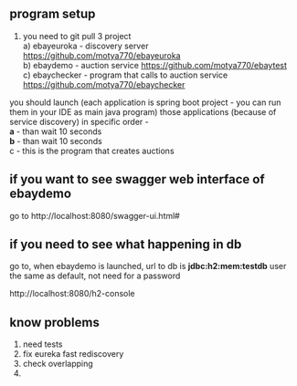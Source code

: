 ## program setup

1) you need to git pull 3 project <br/>
a) ebayeuroka - discovery server https://github.com/motya770/ebayeuroka <br/>
b) ebaydemo - auction service https://github.com/motya770/ebaytest <br/>
c) ebaychecker - program that calls to auction service https://github.com/motya770/ebaychecker <br/>

you should launch
 (each application is spring boot project - 
 you can run them in your IDE as main java program)
 those applications (because of service discovery)
in specific order - 
<br/><b>a</b> - than wait 10 seconds
<br/><b>b</b> - than wait 10 seconds 
<br/><c>c<c> - this is the program that creates auctions 

## if you want to see swagger web interface of ebaydemo

go to 
http://localhost:8080/swagger-ui.html#

## if you need to see what happening in db 
 
go to, when ebaydemo is launched, 
url to db is 
<b>jdbc:h2:mem:testdb</b>
user the same as default, not need for a password 

http://localhost:8080/h2-console

## know problems 
1) need tests 
2) fix eureka fast rediscovery 
3) check overlapping 
4) 